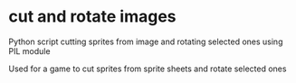 # cut and rotate images
Python script cutting sprites from image and rotating selected ones using PIL module

Used for a game to cut sprites from sprite sheets and rotate selected ones 
